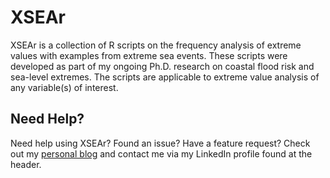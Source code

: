 # XSEAr
XSEAr is a collection of R scripts on the frequency analysis of extreme values with examples from extreme sea events. These scripts were developed as part of my ongoing Ph.D. research on coastal flood risk and sea-level extremes. The scripts are applicable to extreme value analysis of any variable(s) of interest.

## Need Help?
Need help using XSEAr? Found an issue? Have a feature request? Check out my
[personal blog](http://www.gboumis.com) and contact me via my LinkedIn profile found at the header.
